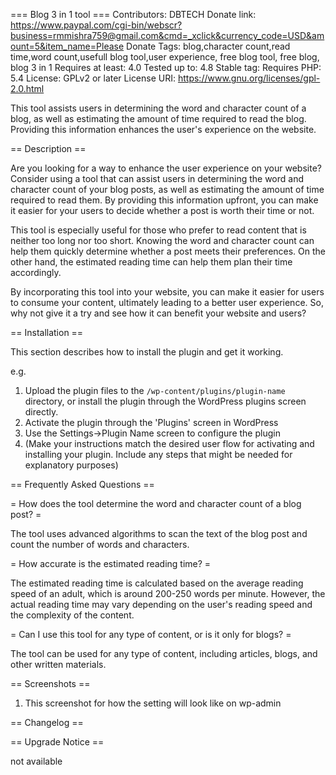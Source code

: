 === Blog 3 in 1 tool ===
Contributors: DBTECH
Donate link: https://www.paypal.com/cgi-bin/webscr?business=rmmishra759@gmail.com&cmd=_xclick&currency_code=USD&amount=5&item_name=Please Donate
Tags: blog,character count,read time,word count,usefull blog tool,user experience, free blog tool, free blog, blog 3 in 1
Requires at least: 4.0
Tested up to: 4.8
Stable tag: 
Requires PHP: 5.4
License: GPLv2 or later
License URI: https://www.gnu.org/licenses/gpl-2.0.html

 This tool assists users in determining the word and character count of a blog, as well as estimating the amount of time required to read the blog. Providing this information enhances the user's experience on the website.

== Description ==

Are you looking for a way to enhance the user experience on your website? Consider using a tool that can assist users in determining the word and character count of your blog posts, as well as estimating the amount of time required to read them. By providing this information upfront, you can make it easier for your users to decide whether a post is worth their time or not.

This tool is especially useful for those who prefer to read content that is neither too long nor too short. Knowing the word and character count can help them quickly determine whether a post meets their preferences. On the other hand, the estimated reading time can help them plan their time accordingly.

By incorporating this tool into your website, you can make it easier for users to consume your content, ultimately leading to a better user experience. So, why not give it a try and see how it can benefit your website and users?

== Installation ==

This section describes how to install the plugin and get it working.

e.g.

1. Upload the plugin files to the `/wp-content/plugins/plugin-name` directory, or install the plugin through the WordPress plugins screen directly.
1. Activate the plugin through the 'Plugins' screen in WordPress
1. Use the Settings->Plugin Name screen to configure the plugin
1. (Make your instructions match the desired user flow for activating and installing your plugin. Include any steps that might be needed for explanatory purposes)

== Frequently Asked Questions ==

= How does the tool determine the word and character count of a blog post? =

The tool uses advanced algorithms to scan the text of the blog post and count the number of words and characters.

= How accurate is the estimated reading time? =

The estimated reading time is calculated based on the average reading speed of an adult, which is around 200-250 words per minute. However, the actual reading time may vary depending on the user's reading speed and the complexity of the content.

= Can I use this tool for any type of content, or is it only for blogs? =

The tool can be used for any type of content, including articles, blogs, and other written materials.


== Screenshots ==

1. This screenshot for how the setting will look like on wp-admin

== Changelog ==


== Upgrade Notice ==

not available 
